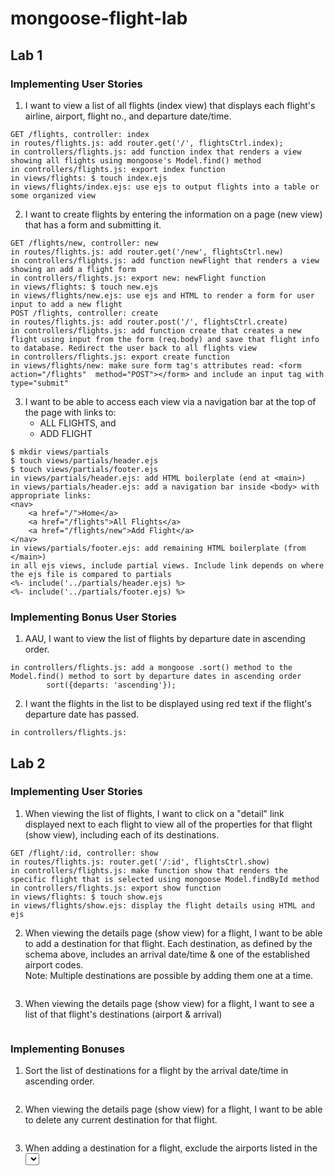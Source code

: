 # mongoose-flight-lab

## Lab 1
### Implementing User Stories

1. I want to view a list of all flights (index view) that displays each flight's airline, airport, flight no., and departure date/time.
```
GET /flights, controller: index
in routes/flights.js: add router.get('/', flightsCtrl.index);
in controllers/flights.js: add function index that renders a view showing all flights using mongoose's Model.find() method
in controllers/flights.js: export index function
in views/flights: $ touch index.ejs
in views/flights/index.ejs: use ejs to output flights into a table or some organized view
```
2. I want to create flights by entering the information on a page (new view) that has a form and submitting it.
```
GET /flights/new, controller: new
in routes/flights.js: add router.get('/new', flightsCtrl.new)
in controllers/flights.js: add function newFlight that renders a view showing an add a flight form
in controllers/flights.js: export new: newFlight function
in views/flights: $ touch new.ejs
in views/flights/new.ejs: use ejs and HTML to render a form for user input to add a new flight
POST /flights, controller: create
in routes/flights.js: add router.post('/', flightsCtrl.create)
in controllers/flights.js: add function create that creates a new flight using input from the form (req.body) and save that flight info to database. Redirect the user back to all flights view
in controllers/flights.js: export create function
in views/flights/new: make sure form tag's attributes read: <form action="/flights"  method="POST"></form> and include an input tag with type="submit"
```
3. I want to be able to access each view via a navigation bar at the top of the page with links to:
    - ALL FLIGHTS, and
    - ADD FLIGHT
```
$ mkdir views/partials
$ touch views/partials/header.ejs
$ touch views/partials/footer.ejs
in views/partials/header.ejs: add HTML boilerplate (end at <main>)
in views/partials/header.ejs: add a navigation bar inside <body> with appropriate links:
<nav>
    <a href="/">Home</a>
    <a href="/flights">All Flights</a>
    <a href="/flights/new">Add Flight</a>
</nav>
in views/partials/footer.ejs: add remaining HTML boilerplate (from </main>)
in all ejs views, include partial views. Include link depends on where the ejs file is compared to partials
<%- include('../partials/header.ejs) %>
<%- include('../partials/footer.ejs) %>
```
### Implementing Bonus User Stories
1. AAU, I want to view the list of flights by departure date in ascending order.
```
in controllers/flights.js: add a mongoose .sort() method to the Model.find() method to sort by departure dates in ascending order
        sort({departs: 'ascending'});
```
2. I want the flights in the list to be displayed using red text if the flight's departure date has passed.
```
in controllers/flights.js: 
```

## Lab 2
### Implementing User Stories

1. When viewing the list of flights, I want to click on a "detail" link displayed next to each flight to view all of the properties for that flight (show view), including each of its destinations.
```
GET /flight/:id, controller: show
in routes/flights.js: router.get('/:id', flightsCtrl.show)
in controllers/flights.js: make function show that renders the specific flight that is selected using mongoose Model.findById method
in controllers/flights.js: export show function
in views/flights: $ touch show.ejs
in views/flights/show.ejs: display the flight details using HTML and ejs

```
2. When viewing the details page (show view) for a flight, I want to be able to add a destination for that flight. Each destination, as defined by the schema above, includes an arrival date/time & one of the established airport codes.  
    Note: Multiple destinations are possible by adding them one at a time.
```

```
3. When viewing the details page (show view) for a flight, I want to see a list of that flight's destinations (airport & arrival)
```

```

### Implementing Bonuses
1. Sort the list of destinations for a flight by the arrival date/time in ascending order.
```

```
2. When viewing the details page (show view) for a flight, I want to be able to delete any current destination for that flight.
```

```
3. When adding a destination for a flight, exclude the airports listed in the <select> that have already been used by other destinations and/or the flight's airport.
```

```